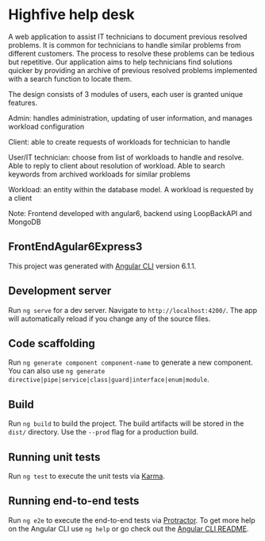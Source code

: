 # Highfive help desk
A web application to assist IT technicians to document previous resolved problems. It is common for technicians to handle similar problems from different customers. The process to resolve these problems can be tedious but repetitive. Our application aims to help technicians find solutions quicker by providing an archive of previous resolved problems implemented with a search function to locate them.

The design consists of 3 modules of users, each user is granted unique features.

Admin: handles administration, updating of user information, and manages workload configuration

Client: able to create requests of workloads for technician to handle

User/IT technician: choose from list of workloads to handle and resolve. Able to reply to client about resolution of workload. Able to search keywords from archived workloads for similar problems

Workload: an entity within the database model. A workload is requested by a client

Note: Frontend developed with angular6, backend using LoopBackAPI and MongoDB

## FrontEndAgular6Express3

This project was generated with [Angular CLI](https://github.com/angular/angular-cli) version 6.1.1.

## Development server

Run `ng serve` for a dev server. Navigate to `http://localhost:4200/`. The app will automatically reload if you change any of the source files.

## Code scaffolding

Run `ng generate component component-name` to generate a new component. You can also use `ng generate directive|pipe|service|class|guard|interface|enum|module`.

## Build

Run `ng build` to build the project. The build artifacts will be stored in the `dist/` directory. Use the `--prod` flag for a production build.

## Running unit tests

Run `ng test` to execute the unit tests via [Karma](https://karma-runner.github.io).

## Running end-to-end tests

Run `ng e2e` to execute the end-to-end tests via [Protractor](http://www.protractortest.org/).
To get more help on the Angular CLI use `ng help` or go check out the [Angular CLI README](https://github.com/angular/angular-cli/blob/master/README.md).
